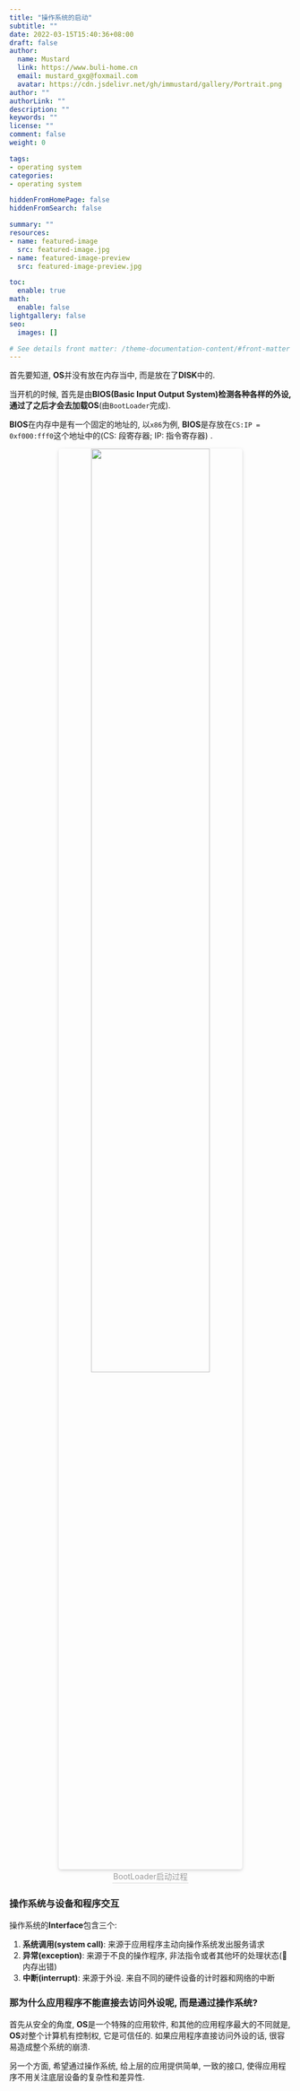 ```yaml
---
title: "操作系统的启动"
subtitle: ""
date: 2022-03-15T15:40:36+08:00
draft: false
author:
  name: Mustard	
  link: https://www.buli-home.cn
  email: mustard_gxg@foxmail.com
  avatar: https://cdn.jsdelivr.net/gh/immustard/gallery/Portrait.png
author: ""
authorLink: ""
description: ""
keywords: ""
license: ""
comment: false
weight: 0

tags:
- operating system
categories:
- operating system

hiddenFromHomePage: false
hiddenFromSearch: false

summary: ""
resources:
- name: featured-image
  src: featured-image.jpg
- name: featured-image-preview
  src: featured-image-preview.jpg

toc:
  enable: true
math:
  enable: false
lightgallery: false
seo:
  images: []

# See details front matter: /theme-documentation-content/#front-matter
---
```


<!--more-->



首先要知道, **OS**并没有放在内存当中, 而是放在了**DISK**中的. 



当开机的时候, 首先是由**BIOS(Basic Input Output System)**检测各种各样的外设, 通过了之后才会去加载**OS**(由`BootLoader`完成). 



**BIOS**在内存中是有一个固定的地址的, 以`x86`为例, **BIOS**是存放在`CS:IP = 0xf000:fff0`这个地址中的(CS: 段寄存器; IP: 指令寄存器) . 

<center>
    <img style="border-radius: 0.3125em;
    box-shadow: 0 2px 4px 0 rgba(34,36,38,.12),0 2px 10px 0 rgba(34,36,38,.08);" 
    src="https://cdn.jsdelivr.net/gh/immustard/gallery/pictures/2022-03/202203151607693.png" width = "65%" alt="" onclick="window.open(this.src)"/>
    <br>
    <div style="color:orange; border-bottom: 1px solid #d9d9d9;
    display: inline-block;
    color: #999;
    padding: 2px;">
      BootLoader启动过程
  	</div>
</center>




### 操作系统与设备和程序交互

操作系统的**Interface**包含三个: 

1. **系统调用(system call)**: 来源于应用程序主动向操作系统发出服务请求
2. **异常(exception)**: 来源于不良的操作程序, 非法指令或者其他坏的处理状态(🌰 内存出错)
3. **中断(interrupt)**: 来源于外设. 来自不同的硬件设备的计时器和网络的中断



### 那为什么应用程序不能直接去访问外设呢, 而是通过操作系统? 

首先从安全的角度, **OS**是一个特殊的应用软件, 和其他的应用程序最大的不同就是, **OS**对整个计算机有控制权, 它是可信任的. 如果应用程序直接访问外设的话, 很容易造成整个系统的崩溃. 

另一个方面, 希望通过操作系统, 给上层的应用提供简单, 一致的接口, 使得应用程序不用关注底层设备的复杂性和差异性. 

